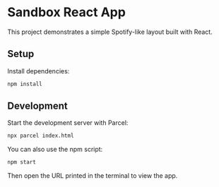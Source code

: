 # Sandbox React App

This project demonstrates a simple Spotify-like layout built with React.

## Setup

Install dependencies:

```bash
npm install
```

## Development

Start the development server with Parcel:

```bash
npx parcel index.html
```

You can also use the npm script:

```bash
npm start
```

Then open the URL printed in the terminal to view the app.
